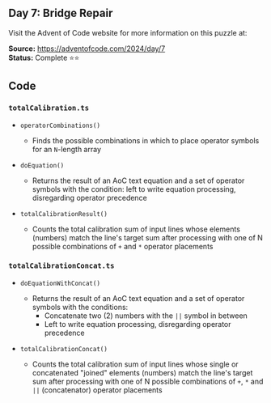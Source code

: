 ## Day 7: Bridge Repair

Visit the Advent of Code website for more information on this puzzle at:

**Source:** https://adventofcode.com/2024/day/7<br>
**Status:** Complete ⭐⭐

## Code

### `totalCalibration.ts`

- `operatorCombinations()`
   - Finds the possible combinations in which to place operator symbols for an `N`-length array

- `doEquation()`
   - Returns the result of an AoC text equation and a set of operator symbols with the condition: left to write equation processing, disregarding operator precedence

- `totalCalibrationResult()`
   - Counts the total calibration sum of input lines whose elements (numbers) match the line's target sum after processing with one of N possible combinations of `+` and `*` operator placements

### `totalCalibrationConcat.ts`

- `doEquationWithConcat()`
   - Returns the result of an AoC text equation and a set of operator symbols with the conditions:
      - Concatenate two (2) numbers with the `||` symbol in between
      - Left to write equation processing, disregarding operator precedence

- `totalCalibrationConcat()`
   - Counts the total calibration sum of input lines whose single or concatenated "joined" elements (numbers) match the line's target sum after processing with one of N possible combinations of `+`, `*` and `||` (concatenator) operator placements